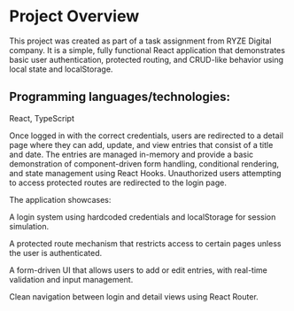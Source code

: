 # Project Overview
This project was created as part of a task assignment from RYZE Digital company. It is a simple, fully functional React application that demonstrates basic user authentication, protected routing, and CRUD-like behavior using local state and localStorage.

## Programming languages/technologies: 
React, TypeScript

Once logged in with the correct credentials, users are redirected to a detail page where they can add, update, and view entries that consist of a title and date. The entries are managed in-memory and provide a basic demonstration of component-driven form handling, conditional rendering, and state management using React Hooks. Unauthorized users attempting to access protected routes are redirected to the login page.

The application showcases:

A login system using hardcoded credentials and localStorage for session simulation.

A protected route mechanism that restricts access to certain pages unless the user is authenticated.

A form-driven UI that allows users to add or edit entries, with real-time validation and input management.

Clean navigation between login and detail views using React Router.

